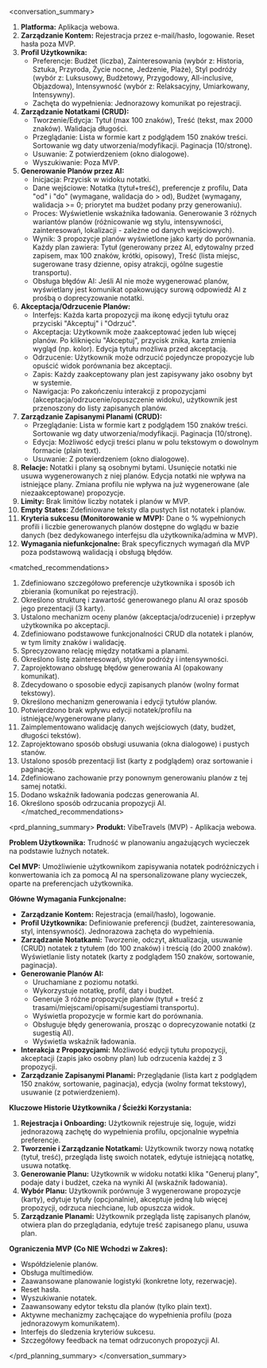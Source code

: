 <conversation_summary>
<decisions>
1.  **Platforma:** Aplikacja webowa.
2.  **Zarządzanie Kontem:** Rejestracja przez e-mail/hasło, logowanie. Reset hasła poza MVP.
3.  **Profil Użytkownika:**
    *   Preferencje: Budżet (liczba), Zainteresowania (wybór z: Historia, Sztuka, Przyroda, Życie nocne, Jedzenie, Plaże), Styl podróży (wybór z: Luksusowy, Budżetowy, Przygodowy, All-inclusive, Objazdowa), Intensywność (wybór z: Relaksacyjny, Umiarkowany, Intensywny).
    *   Zachęta do wypełnienia: Jednorazowy komunikat po rejestracji.
4.  **Zarządzanie Notatkami (CRUD):**
    *   Tworzenie/Edycja: Tytuł (max 100 znaków), Treść (tekst, max 2000 znaków). Walidacja długości.
    *   Przeglądanie: Lista w formie kart z podglądem 150 znaków treści. Sortowanie wg daty utworzenia/modyfikacji. Paginacja (10/stronę).
    *   Usuwanie: Z potwierdzeniem (okno dialogowe).
    *   Wyszukiwanie: Poza MVP.
5.  **Generowanie Planów przez AI:**
    *   Inicjacja: Przycisk w widoku notatki.
    *   Dane wejściowe: Notatka (tytuł+treść), preferencje z profilu, Data "od" i "do" (wymagane, walidacja do > od), Budżet (wymagany, walidacja >= 0; priorytet ma budżet podany przy generowaniu).
    *   Proces: Wyświetlenie wskaźnika ładowania. Generowanie 3 różnych wariantów planów (różnicowanie wg stylu, intensywności, zainteresowań, lokalizacji - zależne od danych wejściowych).
    *   Wynik: 3 propozycje planów wyświetlone jako karty do porównania. Każdy plan zawiera: Tytuł (generowany przez AI, edytowalny przed zapisem, max 100 znaków, krótki, opisowy), Treść (lista miejsc, sugerowane trasy dzienne, opisy atrakcji, ogólne sugestie transportu).
    *   Obsługa błędów AI: Jeśli AI nie może wygenerować planów, wyświetlany jest komunikat opakowujący surową odpowiedź AI z prośbą o doprecyzowanie notatki.
6.  **Akceptacja/Odrzucenie Planów:**
    *   Interfejs: Każda karta propozycji ma ikonę edycji tytułu oraz przyciski "Akceptuj" i "Odrzuć".
    *   Akceptacja: Użytkownik może zaakceptować jeden lub więcej planów. Po kliknięciu "Akceptuj", przycisk znika, karta zmienia wygląd (np. kolor). Edycja tytułu możliwa przed akceptacją.
    *   Odrzucenie: Użytkownik może odrzucić pojedyncze propozycje lub opuścić widok porównania bez akceptacji.
    *   Zapis: Każdy zaakceptowany plan jest zapisywany jako osobny byt w systemie.
    *   Nawigacja: Po zakończeniu interakcji z propozycjami (akceptacja/odrzucenie/opuszczenie widoku), użytkownik jest przenoszony do listy zapisanych planów.
7.  **Zarządzanie Zapisanymi Planami (CRUD):**
    *   Przeglądanie: Lista w formie kart z podglądem 150 znaków treści. Sortowanie wg daty utworzenia/modyfikacji. Paginacja (10/stronę).
    *   Edycja: Możliwość edycji treści planu w polu tekstowym o dowolnym formacie (plain text).
    *   Usuwanie: Z potwierdzeniem (okno dialogowe).
8.  **Relacje:** Notatki i plany są osobnymi bytami. Usunięcie notatki nie usuwa wygenerowanych z niej planów. Edycja notatki nie wpływa na istniejące plany. Zmiana profilu nie wpływa na już wygenerowane (ale niezaakceptowane) propozycje.
9.  **Limity:** Brak limitów liczby notatek i planów w MVP.
10. **Empty States:** Zdefiniowane teksty dla pustych list notatek i planów.
11. **Kryteria sukcesu (Monitorowanie w MVP):** Dane o % wypełnionych profili i liczbie generowanych planów dostępne do wglądu w bazie danych (bez dedykowanego interfejsu dla użytkownika/admina w MVP).
12. **Wymagania niefunkcjonalne:** Brak specyficznych wymagań dla MVP poza podstawową walidacją i obsługą błędów.

</decisions>

<matched_recommendations>
1.  Zdefiniowano szczegółowo preferencje użytkownika i sposób ich zbierania (komunikat po rejestracji).
2.  Określono strukturę i zawartość generowanego planu AI oraz sposób jego prezentacji (3 karty).
3.  Ustalono mechanizm oceny planów (akceptacja/odrzucenie) i przepływ użytkownika po akceptacji.
4.  Zdefiniowano podstawowe funkcjonalności CRUD dla notatek i planów, w tym limity znaków i walidację.
5.  Sprecyzowano relację między notatkami a planami.
6.  Określono listę zainteresowań, stylów podróży i intensywności.
7.  Zaprojektowano obsługę błędów generowania AI (opakowany komunikat).
8.  Zdecydowano o sposobie edycji zapisanych planów (wolny format tekstowy).
9.  Określono mechanizm generowania i edycji tytułów planów.
10. Potwierdzono brak wpływu edycji notatek/profilu na istniejące/wygenerowane plany.
11. Zaimplementowano walidację danych wejściowych (daty, budżet, długości tekstów).
12. Zaprojektowano sposób obsługi usuwania (okna dialogowe) i pustych stanów.
13. Ustalono sposób prezentacji list (karty z podglądem) oraz sortowanie i paginację.
14. Zdefiniowano zachowanie przy ponownym generowaniu planów z tej samej notatki.
15. Dodano wskaźnik ładowania podczas generowania AI.
16. Określono sposób odrzucania propozycji AI.
</matched_recommendations>

<prd_planning_summary>
**Produkt:** VibeTravels (MVP) - Aplikacja webowa.

**Problem Użytkownika:** Trudność w planowaniu angażujących wycieczek na podstawie luźnych notatek.

**Cel MVP:** Umożliwienie użytkownikom zapisywania notatek podróżniczych i konwertowania ich za pomocą AI na spersonalizowane plany wycieczek, oparte na preferencjach użytkownika.

**Główne Wymagania Funkcjonalne:**
*   **Zarządzanie Kontem:** Rejestracja (email/hasło), logowanie.
*   **Profil Użytkownika:** Definiowanie preferencji (budżet, zainteresowania, styl, intensywność). Jednorazowa zachęta do wypełnienia.
*   **Zarządzanie Notatkami:** Tworzenie, odczyt, aktualizacja, usuwanie (CRUD) notatek z tytułem (do 100 znaków) i treścią (do 2000 znaków). Wyświetlanie listy notatek (karty z podglądem 150 znaków, sortowanie, paginacja).
*   **Generowanie Planów AI:**
    *   Uruchamiane z poziomu notatki.
    *   Wykorzystuje notatkę, profil, daty i budżet.
    *   Generuje 3 różne propozycje planów (tytuł + treść z trasami/miejscami/opisami/sugestiami transportu).
    *   Wyświetla propozycje w formie kart do porównania.
    *   Obsługuje błędy generowania, prosząc o doprecyzowanie notatki (z sugestią AI).
    *   Wyświetla wskaźnik ładowania.
*   **Interakcja z Propozycjami:** Możliwość edycji tytułu propozycji, akceptacji (zapis jako osobny plan) lub odrzucenia każdej z 3 propozycji.
*   **Zarządzanie Zapisanymi Planami:** Przeglądanie (lista kart z podglądem 150 znaków, sortowanie, paginacja), edycja (wolny format tekstowy), usuwanie (z potwierdzeniem).

**Kluczowe Historie Użytkownika / Ścieżki Korzystania:**
1.  **Rejestracja i Onboarding:** Użytkownik rejestruje się, loguje, widzi jednorazową zachętę do wypełnienia profilu, opcjonalnie wypełnia preferencje.
2.  **Tworzenie i Zarządzanie Notatkami:** Użytkownik tworzy nową notatkę (tytuł, treść), przegląda listę swoich notatek, edytuje istniejącą notatkę, usuwa notatkę.
3.  **Generowanie Planu:** Użytkownik w widoku notatki klika "Generuj plany", podaje daty i budżet, czeka na wyniki AI (wskaźnik ładowania).
4.  **Wybór Planu:** Użytkownik porównuje 3 wygenerowane propozycje (karty), edytuje tytuły (opcjonalnie), akceptuje jedną lub więcej propozycji, odrzuca niechciane, lub opuszcza widok.
5.  **Zarządzanie Planami:** Użytkownik przegląda listę zapisanych planów, otwiera plan do przeglądania, edytuje treść zapisanego planu, usuwa plan.

**Ograniczenia MVP (Co NIE Wchodzi w Zakres):**
*   Współdzielenie planów.
*   Obsługa multimediów.
*   Zaawansowane planowanie logistyki (konkretne loty, rezerwacje).
*   Reset hasła.
*   Wyszukiwanie notatek.
*   Zaawansowany edytor tekstu dla planów (tylko plain text).
*   Aktywne mechanizmy zachęcające do wypełnienia profilu (poza jednorazowym komunikatem).
*   Interfejs do śledzenia kryteriów sukcesu.
*   Szczegółowy feedback na temat odrzuconych propozycji AI.

</prd_planning_summary>
</conversation_summary>